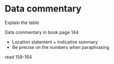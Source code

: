 # Data commentary



Explain the table

Data commentary in book page 144

- Location statement + indicative summary
- Be precise on the numbers when paraphrasing

read 158-164